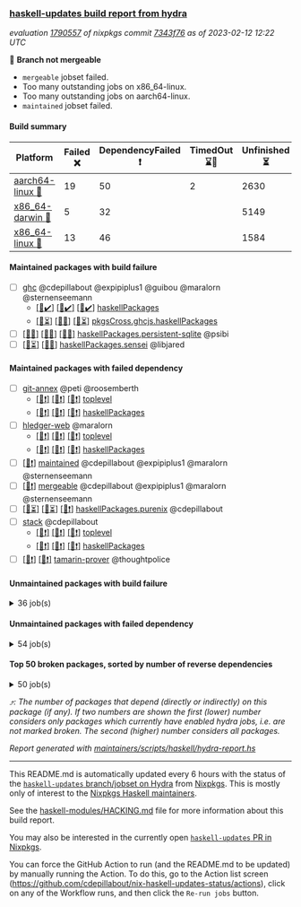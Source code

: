 ### [haskell-updates build report from hydra](https://hydra.nixos.org/jobset/nixpkgs/haskell-updates)
*evaluation [1790557](https://hydra.nixos.org/eval/1790557) of nixpkgs commit [7343f76](https://github.com/NixOS/nixpkgs/commits/7343f7630c9d7211c98f0c043f380a9037b69252) as of 2023-02-12 12:22 UTC*

:red_circle: **Branch not mergeable**
  * `mergeable` jobset failed.
  * Too many outstanding jobs on x86_64-linux.
  * Too many outstanding jobs on aarch64-linux.
  * `maintained` jobset failed.

#### Build summary

 | Platform | Failed :x: | DependencyFailed :heavy_exclamation_mark: | TimedOut :hourglass::no_entry_sign: | Unfinished :hourglass_flowing_sand: | Success :heavy_check_mark: | 
 | --- | --- | --- | --- | --- | --- | 
 | [aarch64-linux :iphone:](https://hydra.nixos.org/eval/1790557?filter=.aarch64-linux) | 19 | 50 | 2 | 2630 | 3819 | 
 | [x86_64-darwin :apple:](https://hydra.nixos.org/eval/1790557?filter=.x86_64-darwin) | 5 | 32 |  | 5149 | 1250 | 
 | [x86_64-linux :penguin:](https://hydra.nixos.org/eval/1790557?filter=.x86_64-linux) | 13 | 46 |  | 1584 | 4932 | 
#### Maintained packages with build failure
- [ ] [ghc](https://hydra.nixos.org/eval/1790557?filter=ghc) @cdepillabout @expipiplus1 @guibou @maralorn @sternenseemann
  - [[:iphone::heavy_check_mark:]](https://hydra.nixos.org/build/208941227) [[:apple::heavy_check_mark:]](https://hydra.nixos.org/build/208943671) [[:penguin::heavy_check_mark:]](https://hydra.nixos.org/build/208933264) [haskellPackages](https://hydra.nixos.org/eval/1790557?filter=haskellPackages.ghc)
  - [[:iphone::hourglass_flowing_sand:]](https://hydra.nixos.org/build/208938549) [[:apple::x:]](https://hydra.nixos.org/build/208932884) [[:penguin::hourglass_flowing_sand:]](https://hydra.nixos.org/build/208950760) [pkgsCross.ghcjs.haskellPackages](https://hydra.nixos.org/eval/1790557?filter=pkgsCross.ghcjs.haskellPackages.ghc)
- [ ] [[:iphone::x:]](https://hydra.nixos.org/build/208943724) [[:apple::x:]](https://hydra.nixos.org/build/208940940) [[:penguin::x:]](https://hydra.nixos.org/build/208947326) [haskellPackages.persistent-sqlite](https://hydra.nixos.org/eval/1790557?filter=haskellPackages.persistent-sqlite) @psibi
- [ ] [[:iphone::hourglass_flowing_sand:]](https://hydra.nixos.org/build/208950844) [[:penguin::x:]](https://hydra.nixos.org/build/208934913) [haskellPackages.sensei](https://hydra.nixos.org/eval/1790557?filter=haskellPackages.sensei) @libjared
#### Maintained packages with failed dependency
- [ ] [git-annex](https://hydra.nixos.org/eval/1790557?filter=git-annex) @peti @roosemberth
  - [[:iphone::heavy_exclamation_mark:]](https://hydra.nixos.org/build/208931870) [[:apple::heavy_exclamation_mark:]](https://hydra.nixos.org/build/208931586) [[:penguin::heavy_exclamation_mark:]](https://hydra.nixos.org/build/208944722) [toplevel](https://hydra.nixos.org/eval/1790557?filter=git-annex)
  - [[:iphone::heavy_exclamation_mark:]](https://hydra.nixos.org/build/208941302) [[:apple::heavy_exclamation_mark:]](https://hydra.nixos.org/build/208943919) [[:penguin::heavy_exclamation_mark:]](https://hydra.nixos.org/build/208937352) [haskellPackages](https://hydra.nixos.org/eval/1790557?filter=haskellPackages.git-annex)
- [ ] [hledger-web](https://hydra.nixos.org/eval/1790557?filter=hledger-web) @maralorn
  - [[:iphone::heavy_exclamation_mark:]](https://hydra.nixos.org/build/208938182) [[:apple::heavy_exclamation_mark:]](https://hydra.nixos.org/build/208933475) [[:penguin::heavy_exclamation_mark:]](https://hydra.nixos.org/build/208943861) [toplevel](https://hydra.nixos.org/eval/1790557?filter=hledger-web)
  - [[:iphone::heavy_exclamation_mark:]](https://hydra.nixos.org/build/208937167) [[:apple::heavy_exclamation_mark:]](https://hydra.nixos.org/build/208946748) [[:penguin::heavy_exclamation_mark:]](https://hydra.nixos.org/build/208941023) [haskellPackages](https://hydra.nixos.org/eval/1790557?filter=haskellPackages.hledger-web)
- [ ] [[:penguin::heavy_exclamation_mark:]](https://hydra.nixos.org/build/208946268) [maintained](https://hydra.nixos.org/eval/1790557?filter=maintained) @cdepillabout @expipiplus1 @maralorn @sternenseemann
- [ ] [[:penguin::heavy_exclamation_mark:]](https://hydra.nixos.org/build/208940326) [mergeable](https://hydra.nixos.org/eval/1790557?filter=mergeable) @cdepillabout @expipiplus1 @maralorn @sternenseemann
- [ ] [[:iphone::hourglass_flowing_sand:]](https://hydra.nixos.org/build/208941947) [[:apple::hourglass_flowing_sand:]](https://hydra.nixos.org/build/208936594) [[:penguin::heavy_exclamation_mark:]](https://hydra.nixos.org/build/208932533) [haskellPackages.purenix](https://hydra.nixos.org/eval/1790557?filter=haskellPackages.purenix) @cdepillabout
- [ ] [stack](https://hydra.nixos.org/eval/1790557?filter=stack) @cdepillabout
  - [[:iphone::heavy_exclamation_mark:]](https://hydra.nixos.org/build/208948839) [[:apple::heavy_exclamation_mark:]](https://hydra.nixos.org/build/208940037) [[:penguin::heavy_exclamation_mark:]](https://hydra.nixos.org/build/208944629) [toplevel](https://hydra.nixos.org/eval/1790557?filter=stack)
  - [[:iphone::heavy_exclamation_mark:]](https://hydra.nixos.org/build/208940069) [[:apple::heavy_exclamation_mark:]](https://hydra.nixos.org/build/208944038) [[:penguin::heavy_exclamation_mark:]](https://hydra.nixos.org/build/208933590) [haskellPackages](https://hydra.nixos.org/eval/1790557?filter=haskellPackages.stack)
- [ ] [[:iphone::heavy_exclamation_mark:]](https://hydra.nixos.org/build/208941843) [[:penguin::heavy_exclamation_mark:]](https://hydra.nixos.org/build/208949921) [tamarin-prover](https://hydra.nixos.org/eval/1790557?filter=tamarin-prover) @thoughtpolice
#### Unmaintained packages with build failure
<details><summary>36 job(s) </summary>

- [ ] [[:iphone::x:]](https://hydra.nixos.org/build/208945015) [[:apple::heavy_check_mark:]](https://hydra.nixos.org/build/208931797) [[:penguin::heavy_check_mark:]](https://hydra.nixos.org/build/208941213) [haskellPackages.hw-json-simd](https://hydra.nixos.org/eval/1790557?filter=haskellPackages.hw-json-simd)  :arrow_heading_up: 3 | 8
- [ ] [[:iphone::x:]](https://hydra.nixos.org/build/208950245) [[:apple::hourglass_flowing_sand:]](https://hydra.nixos.org/build/208948678) [[:penguin::hourglass_flowing_sand:]](https://hydra.nixos.org/build/208944606) [haskellPackages.hw-simd](https://hydra.nixos.org/eval/1790557?filter=haskellPackages.hw-simd)  :arrow_heading_up: 2 | 8
- [ ] [[:iphone::x:]](https://hydra.nixos.org/build/208932628) [[:apple::hourglass_flowing_sand:]](https://hydra.nixos.org/build/208942879) [[:penguin::heavy_check_mark:]](https://hydra.nixos.org/build/208941773) [haskellPackages.quic](https://hydra.nixos.org/eval/1790557?filter=haskellPackages.quic)  :arrow_heading_up: 2 | 2
- [ ] [[:iphone::x:]](https://hydra.nixos.org/build/208931863) [[:apple::hourglass_flowing_sand:]](https://hydra.nixos.org/build/208939920) [[:penguin::heavy_check_mark:]](https://hydra.nixos.org/build/208940346) [haskellPackages.Crypto](https://hydra.nixos.org/eval/1790557?filter=haskellPackages.Crypto)  :arrow_heading_up: 1 | 22
- [ ] [[:iphone::hourglass_flowing_sand:]](https://hydra.nixos.org/build/208944671) [[:apple::hourglass_flowing_sand:]](https://hydra.nixos.org/build/208937626) [[:penguin::x:]](https://hydra.nixos.org/build/208940938) [haskellPackages.purescript](https://hydra.nixos.org/eval/1790557?filter=haskellPackages.purescript)  :arrow_heading_up: 1 | 8
- [ ] [[:iphone::hourglass_flowing_sand:]](https://hydra.nixos.org/build/208939594) [[:apple::hourglass_flowing_sand:]](https://hydra.nixos.org/build/208934024) [[:penguin::x:]](https://hydra.nixos.org/build/208933139) [haskellPackages.domaindriven-core](https://hydra.nixos.org/eval/1790557?filter=haskellPackages.domaindriven-core)  :arrow_heading_up: 1 | 1
- [ ] [[:iphone::x:]](https://hydra.nixos.org/build/208942236) [[:apple::hourglass_flowing_sand:]](https://hydra.nixos.org/build/208945071) [[:penguin::heavy_check_mark:]](https://hydra.nixos.org/build/208939349) [haskellPackages.nlopt-haskell](https://hydra.nixos.org/eval/1790557?filter=haskellPackages.nlopt-haskell)  :arrow_heading_up: 1 | 1
- [ ] [[:iphone::x:]](https://hydra.nixos.org/build/208940029) [[:apple::hourglass_flowing_sand:]](https://hydra.nixos.org/build/208944040) [[:penguin::heavy_check_mark:]](https://hydra.nixos.org/build/208943704) [haskellPackages.swisstable](https://hydra.nixos.org/eval/1790557?filter=haskellPackages.swisstable)  :arrow_heading_up: 1 | 1
- [ ] [[:iphone::hourglass_flowing_sand:]](https://hydra.nixos.org/build/208940231) [[:apple::hourglass_flowing_sand:]](https://hydra.nixos.org/build/208932432) [[:penguin::x:]](https://hydra.nixos.org/build/208938440) [haskellPackages.llvm-hs-pure](https://hydra.nixos.org/eval/1790557?filter=haskellPackages.llvm-hs-pure)  :arrow_heading_up: 0 | 11
- [ ] [[:iphone::hourglass_flowing_sand:]](https://hydra.nixos.org/build/208946064) [[:apple::hourglass_flowing_sand:]](https://hydra.nixos.org/build/208933879) [[:penguin::x:]](https://hydra.nixos.org/build/208935336) [haskellPackages.mmsyn7ukr-common](https://hydra.nixos.org/eval/1790557?filter=haskellPackages.mmsyn7ukr-common)  :arrow_heading_up: 0 | 10
- [ ] [[:iphone::x:]](https://hydra.nixos.org/build/208931269) [[:apple::hourglass_flowing_sand:]](https://hydra.nixos.org/build/208944613) [[:penguin::x:]](https://hydra.nixos.org/build/208932115) [haskellPackages.process-sequential](https://hydra.nixos.org/eval/1790557?filter=haskellPackages.process-sequential)  :arrow_heading_up: 0 | 5
- [ ] [[:iphone::x:]](https://hydra.nixos.org/build/208936399) [[:apple::hourglass_flowing_sand:]](https://hydra.nixos.org/build/208940745) [[:penguin::hourglass_flowing_sand:]](https://hydra.nixos.org/build/208951063) [haskellPackages.monoid-statistics](https://hydra.nixos.org/eval/1790557?filter=haskellPackages.monoid-statistics)  :arrow_heading_up: 0 | 4
- [ ] [[:iphone::x:]](https://hydra.nixos.org/build/208934964) [[:apple::hourglass_flowing_sand:]](https://hydra.nixos.org/build/208936059) [[:penguin::heavy_check_mark:]](https://hydra.nixos.org/build/208940345) [haskellPackages.picosat](https://hydra.nixos.org/eval/1790557?filter=haskellPackages.picosat)  :arrow_heading_up: 0 | 3
- [ ] [[:iphone::x:]](https://hydra.nixos.org/build/208932040) [[:apple::hourglass_flowing_sand:]](https://hydra.nixos.org/build/208945180) [[:penguin::hourglass_flowing_sand:]](https://hydra.nixos.org/build/208945080) [haskellPackages.json-rpc](https://hydra.nixos.org/eval/1790557?filter=haskellPackages.json-rpc)  :arrow_heading_up: 0 | 2
- [ ] [[:iphone::x:]](https://hydra.nixos.org/build/208937696) [[:apple::hourglass_flowing_sand:]](https://hydra.nixos.org/build/208937293) [[:penguin::hourglass_flowing_sand:]](https://hydra.nixos.org/build/208947106) [haskellPackages.brick-tabular-list](https://hydra.nixos.org/eval/1790557?filter=haskellPackages.brick-tabular-list) 
- [ ] [[:iphone::hourglass_flowing_sand:]](https://hydra.nixos.org/build/208945944) [[:apple::hourglass_flowing_sand:]](https://hydra.nixos.org/build/208943361) [[:penguin::x:]](https://hydra.nixos.org/build/208935838) [haskellPackages.geodetics](https://hydra.nixos.org/eval/1790557?filter=haskellPackages.geodetics) 
- [ ] [ghc-lib](https://hydra.nixos.org/eval/1790557?filter=ghc-lib) 
  - [[:iphone::hourglass_flowing_sand:]](https://hydra.nixos.org/build/208935233) [[:apple::hourglass_flowing_sand:]](https://hydra.nixos.org/build/208935567) [[:penguin::heavy_check_mark:]](https://hydra.nixos.org/build/208941887) [haskell.packages.ghc8107](https://hydra.nixos.org/eval/1790557?filter=haskell.packages.ghc8107.ghc-lib)
  - [[:iphone::hourglass_flowing_sand:]](https://hydra.nixos.org/build/208941082) [[:apple::hourglass_flowing_sand:]](https://hydra.nixos.org/build/208944003) [[:penguin::x:]](https://hydra.nixos.org/build/208940480) [haskell.packages.ghc884](https://hydra.nixos.org/eval/1790557?filter=haskell.packages.ghc884.ghc-lib)
  - [[:iphone::heavy_check_mark:]](https://hydra.nixos.org/build/208932811) [[:apple::hourglass_flowing_sand:]](https://hydra.nixos.org/build/208944032) [[:penguin::hourglass_flowing_sand:]](https://hydra.nixos.org/build/208936608) [haskell.packages.ghc902](https://hydra.nixos.org/eval/1790557?filter=haskell.packages.ghc902.ghc-lib)
  - [[:iphone::heavy_check_mark:]](https://hydra.nixos.org/build/208939958) [[:apple::hourglass_flowing_sand:]](https://hydra.nixos.org/build/208939527) [[:penguin::heavy_check_mark:]](https://hydra.nixos.org/build/208933204) [haskell.packages.ghc924](https://hydra.nixos.org/eval/1790557?filter=haskell.packages.ghc924.ghc-lib)
  - [[:iphone::heavy_check_mark:]](https://hydra.nixos.org/build/208935494) [[:apple::hourglass_flowing_sand:]](https://hydra.nixos.org/build/208939626) [[:penguin::hourglass_flowing_sand:]](https://hydra.nixos.org/build/208932364) [haskell.packages.ghc925](https://hydra.nixos.org/eval/1790557?filter=haskell.packages.ghc925.ghc-lib)
  - [[:iphone::hourglass_flowing_sand:]](https://hydra.nixos.org/build/208934217) [[:apple::hourglass_flowing_sand:]](https://hydra.nixos.org/build/208949418) [[:penguin::heavy_check_mark:]](https://hydra.nixos.org/build/208946228) [haskell.packages.ghc944](https://hydra.nixos.org/eval/1790557?filter=haskell.packages.ghc944.ghc-lib)
  - [[:iphone::heavy_check_mark:]](https://hydra.nixos.org/build/208931557) [[:apple::hourglass_flowing_sand:]](https://hydra.nixos.org/build/208945773) [[:penguin::heavy_check_mark:]](https://hydra.nixos.org/build/208946293) [haskellPackages](https://hydra.nixos.org/eval/1790557?filter=haskellPackages.ghc-lib)
- [ ] [[:iphone::x:]](https://hydra.nixos.org/build/208934181) [[:apple::hourglass_flowing_sand:]](https://hydra.nixos.org/build/208945136) [[:penguin::hourglass_flowing_sand:]](https://hydra.nixos.org/build/208945812) [haskellPackages.ghc-tags](https://hydra.nixos.org/eval/1790557?filter=haskellPackages.ghc-tags) 
- [ ] [[:apple::x:]](https://hydra.nixos.org/build/208931464) [haskellPackages.gtk3-mac-integration](https://hydra.nixos.org/eval/1790557?filter=haskellPackages.gtk3-mac-integration) 
- [ ] [[:iphone::x:]](https://hydra.nixos.org/build/208932139) [[:apple::hourglass_flowing_sand:]](https://hydra.nixos.org/build/208949120) [[:penguin::x:]](https://hydra.nixos.org/build/208939503) [haskellPackages.lima](https://hydra.nixos.org/eval/1790557?filter=haskellPackages.lima) 
- [ ] [[:iphone::x:]](https://hydra.nixos.org/build/208937132) [[:apple::hourglass_flowing_sand:]](https://hydra.nixos.org/build/208933883) [[:penguin::hourglass_flowing_sand:]](https://hydra.nixos.org/build/208945736) [haskellPackages.minicurl](https://hydra.nixos.org/eval/1790557?filter=haskellPackages.minicurl) 
- [ ] [[:iphone::hourglass_flowing_sand:]](https://hydra.nixos.org/build/208940091) [[:apple::x:]](https://hydra.nixos.org/build/208931953) [[:penguin::hourglass_flowing_sand:]](https://hydra.nixos.org/build/208944800) [haskellPackages.phatsort](https://hydra.nixos.org/eval/1790557?filter=haskellPackages.phatsort) 
- [ ] [[:iphone::hourglass_flowing_sand:]](https://hydra.nixos.org/build/208940026) [[:apple::hourglass_flowing_sand:]](https://hydra.nixos.org/build/208941348) [[:penguin::x:]](https://hydra.nixos.org/build/208941607) [haskellPackages.quickcheck-groups](https://hydra.nixos.org/eval/1790557?filter=haskellPackages.quickcheck-groups) 
- [ ] [[:iphone::hourglass_flowing_sand:]](https://hydra.nixos.org/build/208939822) [[:apple::hourglass_flowing_sand:]](https://hydra.nixos.org/build/208931400) [[:penguin::x:]](https://hydra.nixos.org/build/208935783) [haskellPackages.swarm](https://hydra.nixos.org/eval/1790557?filter=haskellPackages.swarm) 
- [ ] [[:iphone::x:]](https://hydra.nixos.org/build/208937697) [[:penguin::heavy_check_mark:]](https://hydra.nixos.org/build/208934010) [haskellPackages.tasty-papi](https://hydra.nixos.org/eval/1790557?filter=haskellPackages.tasty-papi) 
- [ ] [[:iphone::x:]](https://hydra.nixos.org/build/208932252) [[:apple::hourglass_flowing_sand:]](https://hydra.nixos.org/build/208948156) [[:penguin::heavy_check_mark:]](https://hydra.nixos.org/build/208941732) [haskellPackages.the-snip](https://hydra.nixos.org/eval/1790557?filter=haskellPackages.the-snip) 
- [ ] [[:iphone::x:]](https://hydra.nixos.org/build/208933490) [[:apple::hourglass_flowing_sand:]](https://hydra.nixos.org/build/208937942) [[:penguin::heavy_check_mark:]](https://hydra.nixos.org/build/208933595) [haskellPackages.wiringPi](https://hydra.nixos.org/eval/1790557?filter=haskellPackages.wiringPi) 
- [ ] [[:iphone::hourglass_flowing_sand:]](https://hydra.nixos.org/build/208944106) [[:apple::x:]](https://hydra.nixos.org/build/208931728) [[:penguin::hourglass_flowing_sand:]](https://hydra.nixos.org/build/208947118) [haskellPackages.yoga](https://hydra.nixos.org/eval/1790557?filter=haskellPackages.yoga) 
- [ ] [[:iphone::x:]](https://hydra.nixos.org/build/208931697) [[:apple::hourglass_flowing_sand:]](https://hydra.nixos.org/build/208934830) [[:penguin::x:]](https://hydra.nixos.org/build/208931534) [haskellPackages.yst](https://hydra.nixos.org/eval/1790557?filter=haskellPackages.yst) 
</details>

#### Unmaintained packages with failed dependency
<details><summary>54 job(s) </summary>

- [ ] [[:iphone::heavy_exclamation_mark:]](https://hydra.nixos.org/build/208932031) [[:apple::heavy_exclamation_mark:]](https://hydra.nixos.org/build/208947382) [[:penguin::heavy_exclamation_mark:]](https://hydra.nixos.org/build/208937073) [haskellPackages.yesod-persistent](https://hydra.nixos.org/eval/1790557?filter=haskellPackages.yesod-persistent)  :arrow_heading_up: 18 | 88
- [ ] [[:iphone::heavy_exclamation_mark:]](https://hydra.nixos.org/build/208942893) [[:apple::heavy_exclamation_mark:]](https://hydra.nixos.org/build/208949161) [[:penguin::heavy_exclamation_mark:]](https://hydra.nixos.org/build/208934974) [haskellPackages.yesod-form](https://hydra.nixos.org/eval/1790557?filter=haskellPackages.yesod-form)  :arrow_heading_up: 17 | 85
- [ ] [[:iphone::heavy_exclamation_mark:]](https://hydra.nixos.org/build/208948624) [[:apple::heavy_exclamation_mark:]](https://hydra.nixos.org/build/208935743) [[:penguin::heavy_exclamation_mark:]](https://hydra.nixos.org/build/208947345) [haskellPackages.yesod](https://hydra.nixos.org/eval/1790557?filter=haskellPackages.yesod)  :arrow_heading_up: 8 | 51
- [ ] [[:iphone::heavy_exclamation_mark:]](https://hydra.nixos.org/build/208948221) [[:apple::heavy_exclamation_mark:]](https://hydra.nixos.org/build/208944348) [[:penguin::heavy_exclamation_mark:]](https://hydra.nixos.org/build/208943234) [haskellPackages.yesod-auth](https://hydra.nixos.org/eval/1790557?filter=haskellPackages.yesod-auth)  :arrow_heading_up: 5 | 33
- [ ] [[:iphone::heavy_exclamation_mark:]](https://hydra.nixos.org/build/208944473) [[:apple::heavy_check_mark:]](https://hydra.nixos.org/build/208933101) [[:penguin::heavy_exclamation_mark:]](https://hydra.nixos.org/build/208939640) [haskellPackages.esqueleto](https://hydra.nixos.org/eval/1790557?filter=haskellPackages.esqueleto)  :arrow_heading_up: 5 | 24
- [ ] [[:iphone::heavy_exclamation_mark:]](https://hydra.nixos.org/build/208931823) [[:apple::hourglass_flowing_sand:]](https://hydra.nixos.org/build/208944847) [[:penguin::heavy_exclamation_mark:]](https://hydra.nixos.org/build/208936744) [haskellPackages.persistent-postgresql](https://hydra.nixos.org/eval/1790557?filter=haskellPackages.persistent-postgresql)  :arrow_heading_up: 5 | 24
- [ ] [[:iphone::heavy_exclamation_mark:]](https://hydra.nixos.org/build/208938075) [[:apple::heavy_exclamation_mark:]](https://hydra.nixos.org/build/208937503) [[:penguin::heavy_exclamation_mark:]](https://hydra.nixos.org/build/208943732) [haskellPackages.yesod-static](https://hydra.nixos.org/eval/1790557?filter=haskellPackages.yesod-static)  :arrow_heading_up: 3 | 20
- [ ] [[:iphone::heavy_exclamation_mark:]](https://hydra.nixos.org/build/208949803) [[:apple::heavy_exclamation_mark:]](https://hydra.nixos.org/build/208942767) [[:penguin::heavy_exclamation_mark:]](https://hydra.nixos.org/build/208938640) [haskellPackages.yesod-test](https://hydra.nixos.org/eval/1790557?filter=haskellPackages.yesod-test)  :arrow_heading_up: 2 | 8
- [ ] [[:iphone::heavy_exclamation_mark:]](https://hydra.nixos.org/build/208937207) [[:apple::hourglass_flowing_sand:]](https://hydra.nixos.org/build/208941158) [[:penguin::heavy_check_mark:]](https://hydra.nixos.org/build/208935667) [haskellPackages.hw-json-standard-cursor](https://hydra.nixos.org/eval/1790557?filter=haskellPackages.hw-json-standard-cursor)  :arrow_heading_up: 1 | 6
- [ ] [[:iphone::heavy_exclamation_mark:]](https://hydra.nixos.org/build/208935214) [[:apple::heavy_exclamation_mark:]](https://hydra.nixos.org/build/208939256) [[:penguin::heavy_exclamation_mark:]](https://hydra.nixos.org/build/208947889) [haskellPackages.pantry](https://hydra.nixos.org/eval/1790557?filter=haskellPackages.pantry)  :arrow_heading_up: 1 | 5
- [ ] [[:iphone::heavy_exclamation_mark:]](https://hydra.nixos.org/build/208940651) [[:apple::heavy_exclamation_mark:]](https://hydra.nixos.org/build/208932579) [[:penguin::heavy_exclamation_mark:]](https://hydra.nixos.org/build/208943322) [haskellPackages.classy-prelude-yesod](https://hydra.nixos.org/eval/1790557?filter=haskellPackages.classy-prelude-yesod)  :arrow_heading_up: 1 | 4
- [ ] [[:iphone::heavy_exclamation_mark:]](https://hydra.nixos.org/build/208934673) [[:apple::hourglass_flowing_sand:]](https://hydra.nixos.org/build/208933109) [[:penguin::heavy_check_mark:]](https://hydra.nixos.org/build/208933927) [haskellPackages.hw-json-simple-cursor](https://hydra.nixos.org/eval/1790557?filter=haskellPackages.hw-json-simple-cursor)  :arrow_heading_up: 1 | 4
- [ ] [[:iphone::heavy_exclamation_mark:]](https://hydra.nixos.org/build/208935919) [[:apple::hourglass_flowing_sand:]](https://hydra.nixos.org/build/208949899) [[:penguin::heavy_check_mark:]](https://hydra.nixos.org/build/208942892) [haskellPackages.http3](https://hydra.nixos.org/eval/1790557?filter=haskellPackages.http3)  :arrow_heading_up: 1 | 1
- [ ] [[:iphone::heavy_exclamation_mark:]](https://hydra.nixos.org/build/208932955) [[:apple::hourglass_flowing_sand:]](https://hydra.nixos.org/build/208949501) [[:penguin::heavy_exclamation_mark:]](https://hydra.nixos.org/build/208943375) [haskellPackages.persistent-postgresql-streaming](https://hydra.nixos.org/eval/1790557?filter=haskellPackages.persistent-postgresql-streaming)  :arrow_heading_up: 1 | 1
- [ ] [[:iphone::heavy_exclamation_mark:]](https://hydra.nixos.org/build/208946615) [[:apple::hourglass_flowing_sand:]](https://hydra.nixos.org/build/208950766) [[:penguin::hourglass_flowing_sand:]](https://hydra.nixos.org/build/208950133) [haskellPackages.hw-dsv](https://hydra.nixos.org/eval/1790557?filter=haskellPackages.hw-dsv)  :arrow_heading_up: 0 | 3
- [ ] [[:iphone::heavy_exclamation_mark:]](https://hydra.nixos.org/build/208939314) [[:apple::hourglass_flowing_sand:]](https://hydra.nixos.org/build/208950704) [[:penguin::hourglass_flowing_sand:]](https://hydra.nixos.org/build/208947583) [haskellPackages.hw-json](https://hydra.nixos.org/eval/1790557?filter=haskellPackages.hw-json)  :arrow_heading_up: 0 | 3
- [ ] [[:iphone::heavy_exclamation_mark:]](https://hydra.nixos.org/build/208931576) [[:apple::heavy_exclamation_mark:]](https://hydra.nixos.org/build/208937967) [[:penguin::heavy_exclamation_mark:]](https://hydra.nixos.org/build/208940789) [haskellPackages.yesod-markdown](https://hydra.nixos.org/eval/1790557?filter=haskellPackages.yesod-markdown)  :arrow_heading_up: 0 | 3
- [ ] [[:iphone::heavy_exclamation_mark:]](https://hydra.nixos.org/build/208950715) [[:apple::heavy_exclamation_mark:]](https://hydra.nixos.org/build/208932603) [[:penguin::heavy_exclamation_mark:]](https://hydra.nixos.org/build/208932846) [haskellPackages.yesod-auth-hashdb](https://hydra.nixos.org/eval/1790557?filter=haskellPackages.yesod-auth-hashdb)  :arrow_heading_up: 0 | 2
- [ ] [[:iphone::heavy_exclamation_mark:]](https://hydra.nixos.org/build/208943961) [[:apple::hourglass_flowing_sand:]](https://hydra.nixos.org/build/208947532) [[:penguin::heavy_check_mark:]](https://hydra.nixos.org/build/208942217) [haskellPackages.hS3](https://hydra.nixos.org/eval/1790557?filter=haskellPackages.hS3)  :arrow_heading_up: 0 | 1
- [ ] [[:iphone::heavy_exclamation_mark:]](https://hydra.nixos.org/build/208948913) [[:apple::heavy_exclamation_mark:]](https://hydra.nixos.org/build/208937473) [[:penguin::heavy_exclamation_mark:]](https://hydra.nixos.org/build/208939240) [haskellPackages.persistent-qq](https://hydra.nixos.org/eval/1790557?filter=haskellPackages.persistent-qq)  :arrow_heading_up: 0 | 1
- [ ] [[:iphone::heavy_exclamation_mark:]](https://hydra.nixos.org/build/208945721) [[:apple::hourglass_flowing_sand:]](https://hydra.nixos.org/build/208938341) [[:penguin::heavy_exclamation_mark:]](https://hydra.nixos.org/build/208943879) [haskellPackages.snaplet-persistent](https://hydra.nixos.org/eval/1790557?filter=haskellPackages.snaplet-persistent)  :arrow_heading_up: 0 | 1
- [ ] [[:iphone::heavy_exclamation_mark:]](https://hydra.nixos.org/build/208932851) [[:apple::hourglass_flowing_sand:]](https://hydra.nixos.org/build/208945154) [[:penguin::heavy_exclamation_mark:]](https://hydra.nixos.org/build/208937090) [haskellPackages.bcp47-orphans](https://hydra.nixos.org/eval/1790557?filter=haskellPackages.bcp47-orphans) 
- [ ] [[:iphone::heavy_exclamation_mark:]](https://hydra.nixos.org/build/208944434) [[:apple::hourglass_flowing_sand:]](https://hydra.nixos.org/build/208940098) [[:penguin::heavy_exclamation_mark:]](https://hydra.nixos.org/build/208946343) [haskellPackages.clerk](https://hydra.nixos.org/eval/1790557?filter=haskellPackages.clerk) 
- [ ] [[:iphone::heavy_exclamation_mark:]](https://hydra.nixos.org/build/208947533) [[:apple::hourglass_flowing_sand:]](https://hydra.nixos.org/build/208944484) [[:penguin::heavy_exclamation_mark:]](https://hydra.nixos.org/build/208934262) [haskellPackages.esqueleto-streaming](https://hydra.nixos.org/eval/1790557?filter=haskellPackages.esqueleto-streaming) 
- [ ] [[:iphone::heavy_exclamation_mark:]](https://hydra.nixos.org/build/208939588) [[:apple::hourglass_flowing_sand:]](https://hydra.nixos.org/build/208935958) [[:penguin::heavy_exclamation_mark:]](https://hydra.nixos.org/build/208945306) [haskellPackages.experimenter](https://hydra.nixos.org/eval/1790557?filter=haskellPackages.experimenter) 
- [ ] [[:iphone::heavy_exclamation_mark:]](https://hydra.nixos.org/build/208934812) [[:apple::heavy_exclamation_mark:]](https://hydra.nixos.org/build/208937827) [[:penguin::heavy_exclamation_mark:]](https://hydra.nixos.org/build/208936010) [haskellPackages.fluffy](https://hydra.nixos.org/eval/1790557?filter=haskellPackages.fluffy) 
- [ ] [[:iphone::heavy_exclamation_mark:]](https://hydra.nixos.org/build/208948152) [[:apple::heavy_exclamation_mark:]](https://hydra.nixos.org/build/208931696) [[:penguin::heavy_exclamation_mark:]](https://hydra.nixos.org/build/208950024) [haskellPackages.graphula](https://hydra.nixos.org/eval/1790557?filter=haskellPackages.graphula) 
- [ ] [hello](https://hydra.nixos.org/eval/1790557?filter=hello) 
  - [[:iphone::hourglass_flowing_sand:]](https://hydra.nixos.org/build/208940409) [[:apple::heavy_check_mark:]](https://hydra.nixos.org/build/208938282) [[:penguin::heavy_check_mark:]](https://hydra.nixos.org/build/208940056) [haskellPackages](https://hydra.nixos.org/eval/1790557?filter=haskellPackages.hello)
  - [[:iphone::hourglass_flowing_sand:]](https://hydra.nixos.org/build/208938663) [[:apple::heavy_exclamation_mark:]](https://hydra.nixos.org/build/208945217) [[:penguin::hourglass_flowing_sand:]](https://hydra.nixos.org/build/208939674) [pkgsCross.ghcjs.haskellPackages](https://hydra.nixos.org/eval/1790557?filter=pkgsCross.ghcjs.haskellPackages.hello)
  -   [[:penguin::hourglass_flowing_sand:]](https://hydra.nixos.org/build/208943086) [pkgsMusl.haskellPackages](https://hydra.nixos.org/eval/1790557?filter=pkgsMusl.haskellPackages.hello)
  -   [[:penguin::hourglass_flowing_sand:]](https://hydra.nixos.org/build/208945728) [pkgsStatic.haskell.packages.native-bignum.ghc924](https://hydra.nixos.org/eval/1790557?filter=pkgsStatic.haskell.packages.native-bignum.ghc924.hello)
  -   [[:penguin::hourglass_flowing_sand:]](https://hydra.nixos.org/build/208936512) [pkgsStatic.haskellPackages](https://hydra.nixos.org/eval/1790557?filter=pkgsStatic.haskellPackages.hello)
- [ ] [[:iphone::heavy_exclamation_mark:]](https://hydra.nixos.org/build/208944820) [[:apple::hourglass_flowing_sand:]](https://hydra.nixos.org/build/208935331) [[:penguin::heavy_exclamation_mark:]](https://hydra.nixos.org/build/208940979) [haskellPackages.heroku-persistent](https://hydra.nixos.org/eval/1790557?filter=haskellPackages.heroku-persistent) 
- [ ] [[:iphone::heavy_exclamation_mark:]](https://hydra.nixos.org/build/208935393) [[:apple::hourglass_flowing_sand:]](https://hydra.nixos.org/build/208944088) [[:penguin::heavy_check_mark:]](https://hydra.nixos.org/build/208941619) [haskellPackages.hmatrix-nlopt](https://hydra.nixos.org/eval/1790557?filter=haskellPackages.hmatrix-nlopt) 
- [ ] [[:iphone::heavy_exclamation_mark:]](https://hydra.nixos.org/build/208936048) [[:apple::hourglass_flowing_sand:]](https://hydra.nixos.org/build/208942479) [[:penguin::heavy_check_mark:]](https://hydra.nixos.org/build/208939334) [haskellPackages.hs-swisstable-hashtables-class](https://hydra.nixos.org/eval/1790557?filter=haskellPackages.hs-swisstable-hashtables-class) 
- [ ] [[:iphone::heavy_exclamation_mark:]](https://hydra.nixos.org/build/208940915) [[:apple::heavy_exclamation_mark:]](https://hydra.nixos.org/build/208933887) [[:penguin::heavy_exclamation_mark:]](https://hydra.nixos.org/build/208943118) [haskellPackages.mega-sdist](https://hydra.nixos.org/eval/1790557?filter=haskellPackages.mega-sdist) 
- [ ] [[:iphone::heavy_exclamation_mark:]](https://hydra.nixos.org/build/208946199) [[:apple::heavy_exclamation_mark:]](https://hydra.nixos.org/build/208947250) [[:penguin::heavy_exclamation_mark:]](https://hydra.nixos.org/build/208944159) [haskellPackages.persistent-pagination](https://hydra.nixos.org/eval/1790557?filter=haskellPackages.persistent-pagination) 
- [ ] [[:iphone::heavy_exclamation_mark:]](https://hydra.nixos.org/build/208945613) [[:apple::heavy_check_mark:]](https://hydra.nixos.org/build/208931244) [[:penguin::heavy_exclamation_mark:]](https://hydra.nixos.org/build/208935524) [haskellPackages.persistent-typed-db](https://hydra.nixos.org/eval/1790557?filter=haskellPackages.persistent-typed-db) 
- [ ] [[:iphone::heavy_exclamation_mark:]](https://hydra.nixos.org/build/208944371) [[:apple::hourglass_flowing_sand:]](https://hydra.nixos.org/build/208941776) [[:penguin::heavy_exclamation_mark:]](https://hydra.nixos.org/build/208942015) [haskellPackages.type-level-kv-list-esqueleto](https://hydra.nixos.org/eval/1790557?filter=haskellPackages.type-level-kv-list-esqueleto) 
- [ ] [[:iphone::heavy_exclamation_mark:]](https://hydra.nixos.org/build/208941979) [[:apple::hourglass_flowing_sand:]](https://hydra.nixos.org/build/208934206) [[:penguin::heavy_check_mark:]](https://hydra.nixos.org/build/208941890) [haskellPackages.warp-quic](https://hydra.nixos.org/eval/1790557?filter=haskellPackages.warp-quic) 
- [ ] [[:iphone::heavy_exclamation_mark:]](https://hydra.nixos.org/build/208941986) [[:apple::heavy_exclamation_mark:]](https://hydra.nixos.org/build/208935035) [[:penguin::heavy_exclamation_mark:]](https://hydra.nixos.org/build/208941628) [haskellPackages.yesod-auth-basic](https://hydra.nixos.org/eval/1790557?filter=haskellPackages.yesod-auth-basic) 
- [ ] [[:iphone::heavy_exclamation_mark:]](https://hydra.nixos.org/build/208933526) [[:apple::heavy_exclamation_mark:]](https://hydra.nixos.org/build/208931275) [[:penguin::heavy_exclamation_mark:]](https://hydra.nixos.org/build/208934212) [haskellPackages.yesod-auth-lti13](https://hydra.nixos.org/eval/1790557?filter=haskellPackages.yesod-auth-lti13) 
- [ ] [[:iphone::heavy_exclamation_mark:]](https://hydra.nixos.org/build/208946888) [[:apple::heavy_exclamation_mark:]](https://hydra.nixos.org/build/208939524) [[:penguin::heavy_exclamation_mark:]](https://hydra.nixos.org/build/208947768) [haskellPackages.yesod-auth-oauth](https://hydra.nixos.org/eval/1790557?filter=haskellPackages.yesod-auth-oauth) 
- [ ] [[:iphone::heavy_exclamation_mark:]](https://hydra.nixos.org/build/208939359) [[:apple::heavy_exclamation_mark:]](https://hydra.nixos.org/build/208946395) [[:penguin::heavy_exclamation_mark:]](https://hydra.nixos.org/build/208943939) [haskellPackages.yesod-auth-oauth2](https://hydra.nixos.org/eval/1790557?filter=haskellPackages.yesod-auth-oauth2) 
- [ ] [[:apple::heavy_exclamation_mark:]](https://hydra.nixos.org/build/208944270) [[:penguin::heavy_exclamation_mark:]](https://hydra.nixos.org/build/208939660) [haskellPackages.yesod-auth-simple](https://hydra.nixos.org/eval/1790557?filter=haskellPackages.yesod-auth-simple) 
- [ ] [[:iphone::heavy_exclamation_mark:]](https://hydra.nixos.org/build/208943719) [[:apple::heavy_exclamation_mark:]](https://hydra.nixos.org/build/208934091) [[:penguin::heavy_exclamation_mark:]](https://hydra.nixos.org/build/208943750) [haskellPackages.yesod-form-bootstrap4](https://hydra.nixos.org/eval/1790557?filter=haskellPackages.yesod-form-bootstrap4) 
- [ ] [[:iphone::heavy_exclamation_mark:]](https://hydra.nixos.org/build/208934755) [[:apple::heavy_exclamation_mark:]](https://hydra.nixos.org/build/208944507) [[:penguin::heavy_exclamation_mark:]](https://hydra.nixos.org/build/208938879) [haskellPackages.yesod-form-bulma](https://hydra.nixos.org/eval/1790557?filter=haskellPackages.yesod-form-bulma) 
- [ ] [[:iphone::heavy_exclamation_mark:]](https://hydra.nixos.org/build/208941365) [[:apple::heavy_exclamation_mark:]](https://hydra.nixos.org/build/208950770) [[:penguin::heavy_exclamation_mark:]](https://hydra.nixos.org/build/208931440) [haskellPackages.yesod-form-multi](https://hydra.nixos.org/eval/1790557?filter=haskellPackages.yesod-form-multi) 
- [ ] [[:iphone::heavy_exclamation_mark:]](https://hydra.nixos.org/build/208931818) [[:apple::heavy_exclamation_mark:]](https://hydra.nixos.org/build/208941516) [[:penguin::heavy_exclamation_mark:]](https://hydra.nixos.org/build/208934821) [haskellPackages.yesod-media-simple](https://hydra.nixos.org/eval/1790557?filter=haskellPackages.yesod-media-simple) 
- [ ] [[:iphone::heavy_exclamation_mark:]](https://hydra.nixos.org/build/208939016) [[:apple::heavy_exclamation_mark:]](https://hydra.nixos.org/build/208933969) [[:penguin::heavy_exclamation_mark:]](https://hydra.nixos.org/build/208932893) [haskellPackages.yesod-page-cursor](https://hydra.nixos.org/eval/1790557?filter=haskellPackages.yesod-page-cursor) 
- [ ] [[:iphone::heavy_check_mark:]](https://hydra.nixos.org/build/208934822) [[:apple::heavy_exclamation_mark:]](https://hydra.nixos.org/build/208942923) [[:penguin::heavy_exclamation_mark:]](https://hydra.nixos.org/build/208938615) [haskellPackages.yesod-paginator](https://hydra.nixos.org/eval/1790557?filter=haskellPackages.yesod-paginator) 
- [ ] [[:iphone::heavy_exclamation_mark:]](https://hydra.nixos.org/build/208948738) [[:apple::heavy_exclamation_mark:]](https://hydra.nixos.org/build/208949855) [[:penguin::heavy_exclamation_mark:]](https://hydra.nixos.org/build/208940962) [haskellPackages.yesod-recaptcha2](https://hydra.nixos.org/eval/1790557?filter=haskellPackages.yesod-recaptcha2) 
- [ ] [[:iphone::heavy_exclamation_mark:]](https://hydra.nixos.org/build/208943819) [[:apple::heavy_exclamation_mark:]](https://hydra.nixos.org/build/208941935) [[:penguin::heavy_exclamation_mark:]](https://hydra.nixos.org/build/208941145) [haskellPackages.yesod-tableview](https://hydra.nixos.org/eval/1790557?filter=haskellPackages.yesod-tableview) 
</details>

#### Top 50 broken packages, sorted by number of reverse dependencies
<details><summary>50 job(s) </summary>

[amazonka-core](https://packdeps.haskellers.com/reverse/amazonka-core) :arrow_heading_up: 188  
[gogol-core](https://packdeps.haskellers.com/reverse/gogol-core) :arrow_heading_up: 184  
[haskell98](https://packdeps.haskellers.com/reverse/haskell98) :arrow_heading_up: 153  
[th-desugar](https://packdeps.haskellers.com/reverse/th-desugar) :arrow_heading_up: 57  
[enumerator](https://packdeps.haskellers.com/reverse/enumerator) :arrow_heading_up: 56  
[util](https://packdeps.haskellers.com/reverse/util) :arrow_heading_up: 49  
[derive](https://packdeps.haskellers.com/reverse/derive) :arrow_heading_up: 48  
[amazonka](https://packdeps.haskellers.com/reverse/amazonka) :arrow_heading_up: 46  
[cgi](https://packdeps.haskellers.com/reverse/cgi) :arrow_heading_up: 46  
[TypeCompose](https://packdeps.haskellers.com/reverse/TypeCompose) :arrow_heading_up: 45  
[accelerate](https://packdeps.haskellers.com/reverse/accelerate) :arrow_heading_up: 42  
[PrimitiveArray](https://packdeps.haskellers.com/reverse/PrimitiveArray) :arrow_heading_up: 35  
[rank1dynamic](https://packdeps.haskellers.com/reverse/rank1dynamic) :arrow_heading_up: 33  
[distributed-static](https://packdeps.haskellers.com/reverse/distributed-static) :arrow_heading_up: 31  
[distributed-process](https://packdeps.haskellers.com/reverse/distributed-process) :arrow_heading_up: 30  
[iteratee](https://packdeps.haskellers.com/reverse/iteratee) :arrow_heading_up: 29  
[storablevector](https://packdeps.haskellers.com/reverse/storablevector) :arrow_heading_up: 29  
[sydtest](https://packdeps.haskellers.com/reverse/sydtest) :arrow_heading_up: 26  
[crypto-numbers](https://packdeps.haskellers.com/reverse/crypto-numbers) :arrow_heading_up: 25  
[either-unwrap](https://packdeps.haskellers.com/reverse/either-unwrap) :arrow_heading_up: 25  
[crypto-pubkey](https://packdeps.haskellers.com/reverse/crypto-pubkey) :arrow_heading_up: 22  
[haskelldb](https://packdeps.haskellers.com/reverse/haskelldb) :arrow_heading_up: 22  
[wxdirect](https://packdeps.haskellers.com/reverse/wxdirect) :arrow_heading_up: 22  
[BiobaseTypes](https://packdeps.haskellers.com/reverse/BiobaseTypes) :arrow_heading_up: 21  
[alg](https://packdeps.haskellers.com/reverse/alg) :arrow_heading_up: 21  
[amazonka-s3](https://packdeps.haskellers.com/reverse/amazonka-s3) :arrow_heading_up: 21  
[mmsyn2](https://packdeps.haskellers.com/reverse/mmsyn2) :arrow_heading_up: 21  
[polysemy-resume](https://packdeps.haskellers.com/reverse/polysemy-resume) :arrow_heading_up: 21  
[wxc](https://packdeps.haskellers.com/reverse/wxc) :arrow_heading_up: 21  
[biocore](https://packdeps.haskellers.com/reverse/biocore) :arrow_heading_up: 20  
[bzlib](https://packdeps.haskellers.com/reverse/bzlib) :arrow_heading_up: 20  
[polysemy-conc](https://packdeps.haskellers.com/reverse/polysemy-conc) :arrow_heading_up: 20  
[wxcore](https://packdeps.haskellers.com/reverse/wxcore) :arrow_heading_up: 20  
[attoparsec-enumerator](https://packdeps.haskellers.com/reverse/attoparsec-enumerator) :arrow_heading_up: 19  
[bytestring-show](https://packdeps.haskellers.com/reverse/bytestring-show) :arrow_heading_up: 19  
[fay](https://packdeps.haskellers.com/reverse/fay) :arrow_heading_up: 19  
[wx](https://packdeps.haskellers.com/reverse/wx) :arrow_heading_up: 19  
[BiobaseENA](https://packdeps.haskellers.com/reverse/BiobaseENA) :arrow_heading_up: 18  
[asn1-data](https://packdeps.haskellers.com/reverse/asn1-data) :arrow_heading_up: 18  
[dbus-core](https://packdeps.haskellers.com/reverse/dbus-core) :arrow_heading_up: 18  
[gtksourceview2](https://packdeps.haskellers.com/reverse/gtksourceview2) :arrow_heading_up: 18  
[hsc3](https://packdeps.haskellers.com/reverse/hsc3) :arrow_heading_up: 18  
[polysemy-log](https://packdeps.haskellers.com/reverse/polysemy-log) :arrow_heading_up: 18  
[ukrainian-phonetics-basic](https://packdeps.haskellers.com/reverse/ukrainian-phonetics-basic) :arrow_heading_up: 18  
[BiobaseXNA](https://packdeps.haskellers.com/reverse/BiobaseXNA) :arrow_heading_up: 17  
[HGamer3D-Data](https://packdeps.haskellers.com/reverse/HGamer3D-Data) :arrow_heading_up: 17  
[certificate](https://packdeps.haskellers.com/reverse/certificate) :arrow_heading_up: 17  
[clash-prelude](https://packdeps.haskellers.com/reverse/clash-prelude) :arrow_heading_up: 17  
[dbus-client](https://packdeps.haskellers.com/reverse/dbus-client) :arrow_heading_up: 17  
[gconf](https://packdeps.haskellers.com/reverse/gconf) :arrow_heading_up: 17  
</details>


*:arrow_heading_up:: The number of packages that depend (directly or indirectly) on this package (if any). If two numbers are shown the first (lower) number considers only packages which currently have enabled hydra jobs, i.e. are not marked broken. The second (higher) number considers all packages.*

*Report generated with [maintainers/scripts/haskell/hydra-report.hs](https://github.com/NixOS/nixpkgs/blob/haskell-updates/maintainers/scripts/haskell/hydra-report.hs)*


----------------------------------------------------------------------

This README.md is automatically updated every 6 hours with the status of the
[`haskell-updates` branch/jobset on Hydra](https://hydra.nixos.org/jobset/nixpkgs/haskell-updates)
from [Nixpkgs](https://github.com/NixOS/nixpkgs).  This is mostly only of
interest to the [Nixpkgs Haskell maintainers](https://github.com/orgs/NixOS/teams/haskell).

See the
[haskell-modules/HACKING.md](https://github.com/NixOS/nixpkgs/blob/haskell-updates/pkgs/development/haskell-modules/HACKING.md)
file for more information about this build report.

You may also be interested in the currently open
[`haskell-updates` PR in Nixpkgs](https://github.com/nixos/nixpkgs/pulls?q=is%3Apr+is%3Aopen+head%3Ahaskell-updates).

You can force the GitHub Action to run (and the README.md to be updated) by
manually running the Action.  To do this, go to the Action list screen
(https://github.com/cdepillabout/nix-haskell-updates-status/actions),
click on any of the Workflow runs, and then click the `Re-run jobs` button.
